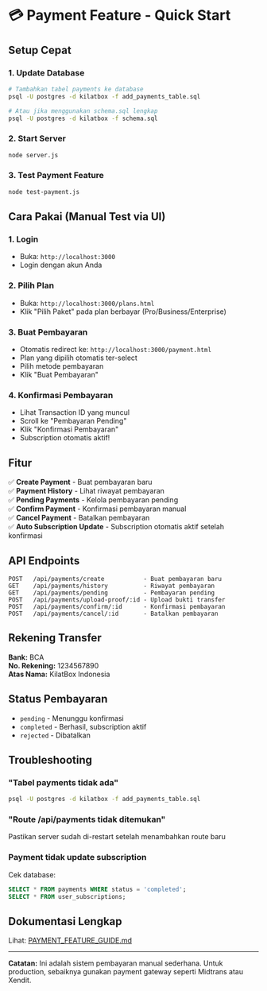 # 💳 Payment Feature - Quick Start

## Setup Cepat

### 1. Update Database
```bash
# Tambahkan tabel payments ke database
psql -U postgres -d kilatbox -f add_payments_table.sql

# Atau jika menggunakan schema.sql lengkap
psql -U postgres -d kilatbox -f schema.sql
```

### 2. Start Server
```bash
node server.js
```

### 3. Test Payment Feature
```bash
node test-payment.js
```

## Cara Pakai (Manual Test via UI)

### 1. Login
- Buka: `http://localhost:3000`
- Login dengan akun Anda

### 2. Pilih Plan
- Buka: `http://localhost:3000/plans.html`
- Klik "Pilih Paket" pada plan berbayar (Pro/Business/Enterprise)

### 3. Buat Pembayaran
- Otomatis redirect ke: `http://localhost:3000/payment.html`
- Plan yang dipilih otomatis ter-select
- Pilih metode pembayaran
- Klik "Buat Pembayaran"

### 4. Konfirmasi Pembayaran
- Lihat Transaction ID yang muncul
- Scroll ke "Pembayaran Pending"
- Klik "Konfirmasi Pembayaran"
- Subscription otomatis aktif!

## Fitur

✅ **Create Payment** - Buat pembayaran baru  
✅ **Payment History** - Lihat riwayat pembayaran  
✅ **Pending Payments** - Kelola pembayaran pending  
✅ **Confirm Payment** - Konfirmasi pembayaran manual  
✅ **Cancel Payment** - Batalkan pembayaran  
✅ **Auto Subscription Update** - Subscription otomatis aktif setelah konfirmasi  

## API Endpoints

```
POST   /api/payments/create           - Buat pembayaran baru
GET    /api/payments/history          - Riwayat pembayaran
GET    /api/payments/pending          - Pembayaran pending
POST   /api/payments/upload-proof/:id - Upload bukti transfer
POST   /api/payments/confirm/:id      - Konfirmasi pembayaran
POST   /api/payments/cancel/:id       - Batalkan pembayaran
```

## Rekening Transfer

**Bank:** BCA  
**No. Rekening:** 1234567890  
**Atas Nama:** KilatBox Indonesia

## Status Pembayaran

- `pending` - Menunggu konfirmasi
- `completed` - Berhasil, subscription aktif
- `rejected` - Dibatalkan

## Troubleshooting

### "Tabel payments tidak ada"
```bash
psql -U postgres -d kilatbox -f add_payments_table.sql
```

### "Route /api/payments tidak ditemukan"
Pastikan server sudah di-restart setelah menambahkan route baru

### Payment tidak update subscription
Cek database:
```sql
SELECT * FROM payments WHERE status = 'completed';
SELECT * FROM user_subscriptions;
```

## Dokumentasi Lengkap

Lihat: [PAYMENT_FEATURE_GUIDE.md](./PAYMENT_FEATURE_GUIDE.md)

---

**Catatan:** Ini adalah sistem pembayaran manual sederhana. Untuk production, sebaiknya gunakan payment gateway seperti Midtrans atau Xendit.
